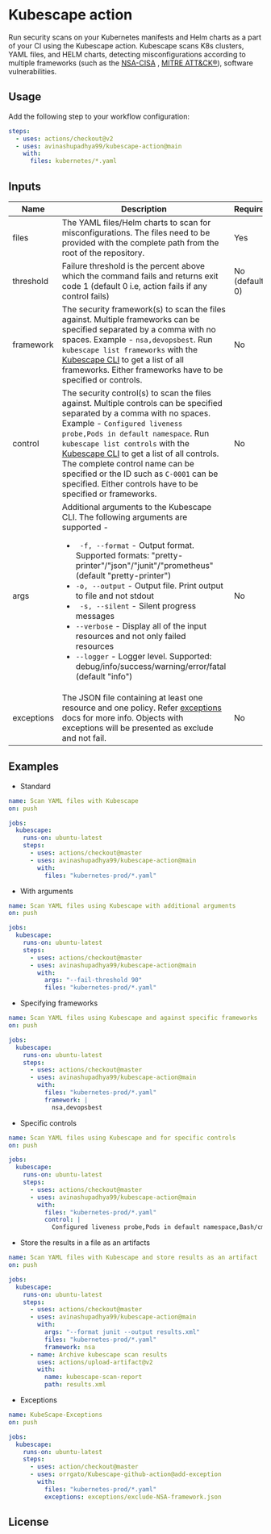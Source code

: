 # Kubescape action

Run security scans on your Kubernetes manifests and Helm charts as a part of your CI using the Kubescape action. Kubescape scans K8s clusters, YAML files, and HELM charts, detecting misconfigurations according to multiple frameworks (such as the [NSA-CISA](https://www.armosec.io/blog/kubernetes-hardening-guidance-summary-by-armo) , [MITRE ATT&CK®](https://www.microsoft.com/security/blog/2021/03/23/secure-containerized-environments-with-updated-threat-matrix-for-kubernetes/)), software vulnerabilities. 

## Usage

Add the following step to your workflow configuration:

```yaml
steps:
  - uses: actions/checkout@v2 
  - uses: avinashupadhya99/kubescape-action@main
    with:
      files: kubernetes/*.yaml
```

## Inputs

| Name | Description | Required |
| --- | --- | ---|
| files | The YAML files/Helm charts to scan for misconfigurations. The files need to be provided with the complete path from the root of the repository. | Yes |
| threshold | Failure threshold is the percent above which the command fails and returns exit code 1 (default 0 i.e, action fails if any control fails) | No (default 0) |
| framework | The security framework(s) to scan the files against. Multiple frameworks can be specified separated by a comma with no spaces. Example - `nsa,devopsbest`. Run `kubescape list frameworks` with the [Kubescape CLI](https://hub.armo.cloud/docs/installing-kubescape) to get a list of all frameworks. Either frameworks have to be specified or controls. | No |
| control | The security control(s) to scan the files against. Multiple controls can be specified separated by a comma with no spaces. Example - `Configured liveness probe,Pods in default namespace`. Run `kubescape list controls` with the [Kubescape CLI](https://hub.armo.cloud/docs/installing-kubescape) to get a list of all controls. The complete control name can be specified or the ID such as `C-0001` can be specified. Either controls have to be specified or frameworks. | No |
| args | Additional arguments to the Kubescape CLI. The following arguments are supported - <ul><li>` -f, --format` - Output format. Supported formats: "pretty-printer"/"json"/"junit"/"prometheus" (default "pretty-printer")</li><li>`-o, --output` - Output file. Print output to file and not stdout</li><li>` -s, --silent` - Silent progress messages</li><li>`--verbose` - Display all of the input resources and not only failed resources</li><li>`--logger` - Logger level. Supported: debug/info/success/warning/error/fatal (default "info")</li></ul> | No |
| exceptions | The JSON file containing at least one resource and one policy. Refer [exceptions](https://hub.armo.cloud/docs/exceptions) docs for more info. Objects with exceptions will be presented as exclude and not fail. | No |
## Examples

- Standard

```yaml
name: Scan YAML files with Kubescape
on: push

jobs:
  kubescape:
    runs-on: ubuntu-latest
    steps:
      - uses: actions/checkout@master
      - uses: avinashupadhya99/kubescape-action@main
        with:
          files: "kubernetes-prod/*.yaml"
```

- With arguments

```yaml
name: Scan YAML files using Kubescape with additional arguments
on: push

jobs:
  kubescape:
    runs-on: ubuntu-latest
    steps:
      - uses: actions/checkout@master
      - uses: avinashupadhya99/kubescape-action@main
        with:
          args: "--fail-threshold 90"
          files: "kubernetes-prod/*.yaml"
```

- Specifying frameworks

```yaml
name: Scan YAML files using Kubescape and against specific frameworks
on: push

jobs:
  kubescape:
    runs-on: ubuntu-latest
    steps:
      - uses: actions/checkout@master
      - uses: avinashupadhya99/kubescape-action@main
        with:
          files: "kubernetes-prod/*.yaml"
          framework: |
            nsa,devopsbest
```

- Specific controls

```yaml
name: Scan YAML files using Kubescape and for specific controls
on: push

jobs:
  kubescape:
    runs-on: ubuntu-latest
    steps:
      - uses: actions/checkout@master
      - uses: avinashupadhya99/kubescape-action@main
        with:
          files: "kubernetes-prod/*.yaml"
          control: |
            Configured liveness probe,Pods in default namespace,Bash/cmd inside container
```

- Store the results in a file as an artifacts

```yaml
name: Scan YAML files with Kubescape and store results as an artifact
on: push

jobs:
  kubescape:
    runs-on: ubuntu-latest
    steps:
      - uses: actions/checkout@master
      - uses: avinashupadhya99/kubescape-action@main
        with:
          args: "--format junit --output results.xml"
          files: "kubernetes-prod/*.yaml"
          framework: nsa
      - name: Archive kubescape scan results
        uses: actions/upload-artifact@v2
        with:
          name: kubescape-scan-report
          path: results.xml
```
- Exceptions

```yaml
name: KubeScape-Exceptions
on: push

jobs:
  kubescape:
    runs-on: ubuntu-latest
    steps:
      - uses: action/checkout@master
      - uses: orrgato/Kubescape-github-action@add-exception
        with:
          files: "kubernetes-prod/*.yaml"
          exceptions: exceptions/exclude-NSA-framework.json
```

## License

[//]: TODO
